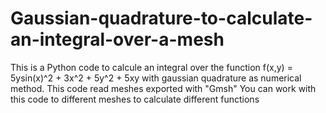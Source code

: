 # Gaussian-quadrature-to-calculate-an-integral-over-a-mesh

This is a Python code to calcule an integral over the function f(x,y) = 5ysin(x)^2 + 3x^2 + 5y^2 + 5xy with gaussian quadrature as numerical method.
This code read meshes exported with "Gmsh"
You can work with this code to different meshes to calculate different functions
